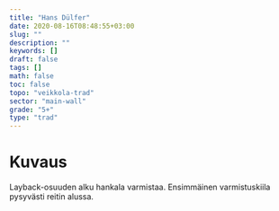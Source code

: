 ```yaml
---
title: "Hans Dülfer"
date: 2020-08-16T08:48:55+03:00
slug: ""
description: ""
keywords: []
draft: false
tags: []
math: false
toc: false
topo: "veikkola-trad"
sector: "main-wall"
grade: "5+"
type: "trad"
---
```


# Kuvaus

Layback-osuuden alku hankala varmistaa. Ensimmäinen varmistuskiila pysyvästi reitin alussa.

